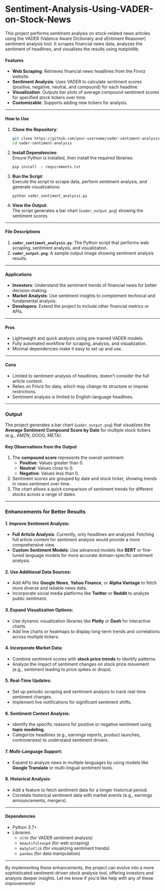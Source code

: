 # Sentiment-Analysis-Using-VADER-on-Stock-News
This project performs sentiment analysis on stock-related news articles using the VADER (Valence Aware Dictionary and sEntiment Reasoner) sentiment analysis tool. It scrapes financial news data, analyzes the sentiment of headlines, and visualizes the results using matplotlib.

#### **Features**
- **Web Scraping**: Retrieves financial news headlines from the Finviz website.
- **Sentiment Analysis**: Uses VADER to calculate sentiment scores (positive, negative, neutral, and compound) for each headline.
- **Visualization**: Outputs bar plots of average compound sentiment scores for specified stock tickers over time.
- **Customizable**: Supports adding new tickers for analysis.

---

#### **How to Use**
1. **Clone the Repository**:  
   ```bash
   git clone https://github.com/your-username/vader-sentiment-analysis.git
   cd vader-sentiment-analysis
   ```

2. **Install Dependencies**:  
   Ensure Python is installed, then install the required libraries:  
   ```bash
   pip install -r requirements.txt
   ```

3. **Run the Script**:  
   Execute the script to scrape data, perform sentiment analysis, and generate visualizations:  
   ```bash
   python vader_sentiment_analysis.py
   ```

4. **View the Output**:  
   The script generates a bar chart (`vader_output.png`) showing the sentiment scores.

---

#### **File Descriptions**
1. **`vader_sentiment_analysis.py`**: The Python script that performs web scraping, sentiment analysis, and visualization.
2. **`vader_output.png`**: A sample output image showing sentiment analysis results.

---

#### **Applications**
- **Investors**: Understand the sentiment trends of financial news for better decision-making.
- **Market Analysts**: Use sentiment insights to complement technical and fundamental analysis.
- **Developers**: Extend the project to include other financial metrics or APIs.

---

#### **Pros**
- Lightweight and quick analysis using pre-trained VADER models.
- Fully automated workflow for scraping, analysis, and visualization.
- Minimal dependencies make it easy to set up and use.

---

#### **Cons**
- Limited to sentiment analysis of headlines; doesn't consider the full article content.
- Relies on Finviz for data, which may change its structure or impose restrictions.
- Sentiment analysis is limited to English-language headlines.

---


### **Output**

The project generates a bar chart (`vader_output.png`) that visualizes the **Average Sentiment Compound Score by Date** for multiple stock tickers (e.g., AMZN, GOOG, META). 

#### **Key Observations from the Output**
1. The **compound score** represents the overall sentiment:
   - **Positive**: Values greater than 0.
   - **Neutral**: Values close to 0.
   - **Negative**: Values less than 0.
2. Sentiment scores are grouped by date and stock ticker, showing trends in news sentiment over time.
3. The chart allows a quick comparison of sentiment trends for different stocks across a range of dates.

---

### **Enhancements for Better Results**

#### **1. Improve Sentiment Analysis:**
   - **Full Article Analysis**: Currently, only headlines are analyzed. Fetching full article content for sentiment analysis would provide a more comprehensive view.
   - **Custom Sentiment Models**: Use advanced models like **BERT** or fine-tuned language models for more accurate domain-specific sentiment analysis.

#### **2. Use Additional Data Sources:**
   - Add APIs like **Google News**, **Yahoo Finance**, or **Alpha Vantage** to fetch more diverse and reliable news data.
   - Incorporate social media platforms like **Twitter** or **Reddit** to analyze public sentiment.

#### **3. Expand Visualization Options:**
   - Use dynamic visualization libraries like **Plotly** or **Dash** for interactive charts.
   - Add line charts or heatmaps to display long-term trends and correlations across multiple tickers.

#### **4. Incorporate Market Data:**
   - Combine sentiment scores with **stock price trends** to identify patterns.
   - Analyze the impact of sentiment changes on stock price movement (e.g., sentiment leading to price spikes or drops).

#### **5. Real-Time Updates:**
   - Set up periodic scraping and sentiment analysis to track real-time sentiment changes.
   - Implement live notifications for significant sentiment shifts.

#### **6. Sentiment Context Analysis:**
   - Identify the specific reasons for positive or negative sentiment using **topic modeling**.
   - Categorize headlines (e.g., earnings reports, product launches, controversies) to understand sentiment drivers.

#### **7. Multi-Language Support:**
   - Expand to analyze news in multiple languages by using models like **Google Translate** or multi-lingual sentiment tools.

#### **8. Historical Analysis:**
   - Add a feature to fetch sentiment data for a longer historical period.
   - Correlate historical sentiment data with market events (e.g., earnings announcements, mergers).

---

#### **Dependencies**
- Python 3.7+
- Libraries:
  - `nltk` (for VADER sentiment analysis)
  - `beautifulsoup4` (for web scraping)
  - `matplotlib` (for visualizing sentiment trends)
  - `pandas` (for data manipulation)

---

By implementing these enhancements, the project can evolve into a more sophisticated sentiment-driven stock analysis tool, offering investors and analysts deeper insights. Let me know if you'd like help with any of these improvements!
